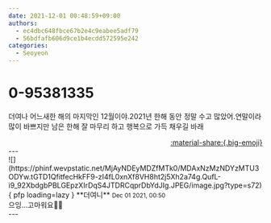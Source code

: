 ```yaml
---
date: 2021-12-01 00:48:59+09:00
authors:
  - ec4dbc648fbce67b2e4c9eabee5adf79
  - 56bdfafb606d9ce1b4ecdd572595e242
categories:
  - Seoyeon
---
```


# 0-95381335

<div class="post-container" markdown="1">
<div class="content-container md-sidebar__scrollwrap" markdown="1">

더여나 어느새한 해의 마지막인 12월이야.2021년 한해 동안 정말 수고 많았어.연말이라 많이 바쁘지만 남은 한해 잘 마무리 하고 행복으로 가득 채우길 바래

</div>
</div>

<div style="text-align: right;" markdown="1">
<a href="https://weverse.io/fromis9/fanpost/0-95381335" style="text-align: right;">:material-share:{.big-emoji}</a>
</div>
---

<div class="comments-container md-sidebar__scrollwrap" markdown="1">
<div class="comment" markdown="1">
<div class='id-container' markdown="1">
![](https://phinf.wevpstatic.net/MjAyNDEyMDZfMTk0/MDAxNzMzNDYzMTU3ODYw.tGTD1QfitfecHkFF9-zI4fL0xnXf8VH8ht2j5Xh2a74g.QufL-i9_92XbdgbPBLGEpzXIrDqS4JTDRCqprDbYdJIg.JPEG/image.jpg?type=s72){ pfp loading=lazy }
**<span class="artist">더여니</span>** <small>Dec 01 2021, 00:50</small><br>
</div>
<div class='comment-body' markdown="1">
으잉...고마워요🥺💕
</div>
</div>
</div>
---
